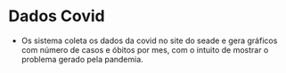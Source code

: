 # Dados Covid
- Os sistema coleta os dados da covid no site do seade e gera gráficos com número de casos e óbitos por mes, com o intuito de mostrar o problema gerado pela pandemia.
